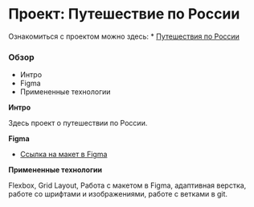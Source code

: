 # Проект: Путешествие по России
Ознакомиться с проектом можно здесь: * [Путешествия по России](https://eevgenushka.github.io/russian-travel/)
### Обзор
* Интро
* Figma
* Примененные технологии

**Интро**

Здесь проект о путешествии по России.


**Figma**

* [Ссылка на макет в Figma](https://www.figma.com/file/5S2WSbEFL6awjVWJ0NWL8Q/Sprint-3_-Russia-_-desktop-mobile?node-id=28503%3A0)

**Примененные технологии**

Flexbox, Grid Layout, Работа с макетом в Figma, адаптивная верстка, работе со шрифтами и изображениями, работе с ветками в git.
